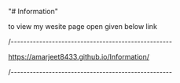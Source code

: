 "# Information" 


to view my wesite page open given below link

/---------------------------------------------------

https://amarjeet8433.github.io/Information/

/---------------------------------------------------

